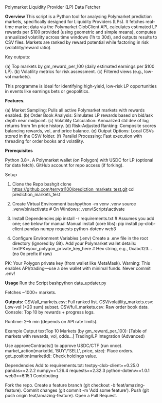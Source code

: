 Polymarket Liquidity Provider (LP) Data Fetcher

**Overview**
This script is a Python tool for analysing Polymarket prediction markets, specifically designed for Liquidity Providers (LPs). 
It fetches real-time market data via the Polymarket ClobClient API, calculates estimated LP rewards per $100 provided (using geometric and simple means), computes annualized volatility across time windows (1h to 30d), and outputs results to CSV files. 
Markets are ranked by reward potential while factoring in risk (volatility/reward ratio).

Key outputs:

(a) Top markets by gm_reward_per_100 (daily estimated earnings per $100 LP).
(b) Volatility metrics for risk assessment.
(c) Filtered views (e.g., low-vol markets).

This programme is ideal for identifying high-yield, low-risk LP opportunities in events like earnings bets or geopolitics.

**Features**.

(a) Market Sampling: Pulls all active Polymarket markets with rewards enabled.
(b) Order Book Analysis: Simulates LP rewards based on bid/ask depth near midpoint.
(c) Volatility Calculation: Annualized std dev of log returns from 1m price history.
(d) Risk-Adjusted Ranking: Composite scores balancing rewards, vol, and price balance.
(e) Output Options: Local CSVs stored in the CSV/ folder.
(f) Parallel Processing: Fast execution with threading for order books and volatility.

**Prerequisites**

Python 3.8+.
A Polymarket wallet (on Polygon) with USDC for LP (optional for data fetch).
GitHub account for repo access (if forking).

Setup
1. Clone the Repo
bashgit clone https://github.com/terrytrl100/prediction_markets_test.git
cd prediction_markets_test

3. Create Virtual Environment
bashpython -m venv .venv
source .venv/bin/activate  # On Windows: .venv\Scripts\activate

4. Install Dependencies
pip install -r requirements.txt  # Assumes you add one; see below for manual
Manual install (core libs):
pip install py-clob-client pandas numpy requests python-dotenv web3

5. Configure Environment Variables (.env)
Create a .env file in the root directory (ignored by Git). Add your Polymarket wallet details:
textPK=your_polygon_private_key_here  # Hex string, e.g., 0xabc123... (no 0x prefix if raw)

PK: Your Polygon private key (from wallet like MetaMask). Warning: This enables API/trading—use a dev wallet with minimal funds. Never commit .env!

**Usage**
Run the Script
bashpython data_updater.py

Fetches ~1000+ markets.

**Outputs:**
CSV/all_markets.csv: Full ranked list.
CSV/volatility_markets.csv: Low-vol (<20 sum) subset.
CSV/full_markets.csv: Raw order book data.
Console: Top 10 by rewards + progress logs.


Runtime: 2–5 min (depends on API rate limits).

Example Output
textTop 10 Markets (by gm_reward_per_100):
[Table of markets with rewards, vol, odds...]
Trading/LP Integration (Advanced)

Use approveContracts() to approve USDC/CTF (run once).
market_action(marketId, 'BUY'/'SELL', price, size): Place orders.
get_position(marketId): Check holdings value.

Dependencies
Add to requirements.txt:
textpy-clob-client==0.25.0
pandas==2.2.2
numpy==1.26.4
requests==2.32.3
python-dotenv==1.0.1
web3==6.15.1
Contributing

Fork the repo.
Create a feature branch (git checkout -b feat/amazing-feature).
Commit changes (git commit -m 'Add some feature').
Push (git push origin feat/amazing-feature).
Open a Pull Request.
